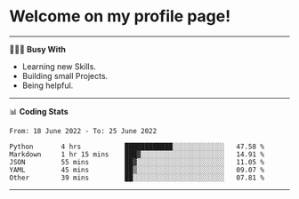 # Welcome on my profile page!
<!-- print(("dralla"[::-1]+"s").capitalize()) -->

---
👨🏻‍💻 **Busy With**
* Learning new Skills.
* Building small Projects.
* Being helpful.

---
📊 **Coding Stats**
<!--START_SECTION:waka-->

```text
From: 18 June 2022 - To: 25 June 2022

Python       4 hrs           ████████████░░░░░░░░░░░░░   47.58 %
Markdown     1 hr 15 mins    ███▓░░░░░░░░░░░░░░░░░░░░░   14.91 %
JSON         55 mins         ██▓░░░░░░░░░░░░░░░░░░░░░░   11.05 %
YAML         45 mins         ██▒░░░░░░░░░░░░░░░░░░░░░░   09.07 %
Other        39 mins         ██░░░░░░░░░░░░░░░░░░░░░░░   07.81 %
```

<!--END_SECTION:waka-->
---
